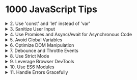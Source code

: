 # 1000 JavaScript Tips


<details><summary>2. Use 'const' and 'let' instead of 'var'</summary>
Using 'const' and 'let' helps avoid common pitfalls associated with variable scoping in JavaScript. 'const' is used for variables that should not be reassigned, providing more predictable and maintainable code. 'let' is used for variables that can change, but it is block-scoped, reducing the chances of bugs related to variable hoisting. For more information, refer to the [MDN Web Docs on const](https://developer.mozilla.org/en-US/docs/Web/JavaScript/Reference/Statements/const) and [MDN Web Docs on let](https://developer.mozilla.org/en-US/docs/Web/JavaScript/Reference/Statements/let).
</details>

<details><summary>3. Sanitize User Input</summary>
Always sanitize user input to prevent security vulnerabilities such as cross-site scripting (XSS) and command injection. Use libraries like [DOMPurify](https://github.com/cure53/DOMPurify) for sanitizing HTML content, and ensure that any data coming from user input is properly validated and sanitized before being processed or displayed. Learn more about XSS prevention on the [OWASP XSS Prevention Cheat Sheet](https://cheatsheetseries.owasp.org/cheatsheets/XSS_Prevention_Cheat_Sheet.html).
</details>

<details><summary>4. Use Promises and Async/Await for Asynchronous Code</summary>
Promises and async/await provide a cleaner and more readable way to handle asynchronous operations compared to traditional callback functions. They help in writing more maintainable code and reduce the complexity associated with error handling in asynchronous operations. Learn more about [Promises](https://developer.mozilla.org/en-US/docs/Web/JavaScript/Reference/Global_Objects/Promise) and [async/await](https://developer.mozilla.org/en-US/docs/Learn/JavaScript/Asynchronous/Async_await) on MDN Web Docs.
</details>

<details><summary>5. Avoid Global Variables</summary>
Global variables can lead to conflicts and hard-to-debug issues, especially in larger codebases. Encapsulate your code within functions or use module patterns to avoid polluting the global namespace. This practice helps in maintaining code modularity and reusability. Read more about best practices in the [MDN Web Docs on Variable Scope](https://developer.mozilla.org/en-US/docs/Web/JavaScript/Guide/Grammar_and_types#variable_scope).
</details>

<details><summary>6. Optimize DOM Manipulation</summary>
Frequent DOM manipulation can lead to performance issues. To optimize, batch DOM changes, use document fragments, or leverage virtual DOM libraries like [React](https://reactjs.org/). Minimizing reflows and repaints by reducing direct DOM interactions can significantly improve performance. Check out this [article on DOM manipulation performance](https://www.smashingmagazine.com/2012/11/writing-fast-memory-efficient-javascript/).
</details>

<details><summary>7. Debounce and Throttle Events</summary>
For events that fire frequently (like scroll, resize, or keypress), use debounce or throttle techniques to limit the number of times the event handler executes. This helps in improving performance and preventing excessive function calls. Libraries like [Lodash](https://lodash.com/docs/4.17.15#debounce) provide convenient debounce and throttle methods. Read more about [debouncing and throttling](https://css-tricks.com/debouncing-throttling-explained-examples/) on CSS-Tricks.
</details>

<details><summary>8. Use Strict Mode</summary>
Enable strict mode by adding 'use strict'; at the beginning of your JavaScript files or functions. Strict mode helps in catching common coding errors, prevents the use of certain problematic features, and provides better performance by allowing JavaScript engines to optimize code more effectively. Learn more about strict mode on [MDN Web Docs](https://developer.mozilla.org/en-US/docs/Web/JavaScript/Reference/Strict_mode).
</details>

<details><summary>9. Leverage Browser DevTools</summary>
Browser DevTools are powerful tools for debugging, profiling, and optimizing your code. Use features like breakpoints, network analysis, and performance profiling to identify and fix issues more efficiently. Familiarizing yourself with DevTools can greatly enhance your development workflow. Learn more from the [Chrome DevTools documentation](https://developer.chrome.com/docs/devtools/).
</details>

<details><summary>10. Use ES6 Modules</summary>
ES6 modules provide a standardized way to organize and reuse code. They help in maintaining a clean codebase by encapsulating functionality and promoting code reuse. Use 'import' and 'export' statements to manage dependencies and module loading in your JavaScript projects. Read more about ES6 modules on [MDN Web Docs](https://developer.mozilla.org/en-US/docs/Web/JavaScript/Guide/Modules).
</details>

<details><summary>11. Handle Errors Gracefully</summary>
Always include error handling in your code to manage potential issues gracefully. Use try/catch blocks for synchronous code and .catch() or async/await with try/catch for asynchronous code. Proper error handling ensures your application can recover from unexpected situations and provide meaningful feedback to users. Learn more about error handling in JavaScript on [MDN Web Docs](https://developer.mozilla.org/en-US/docs/Web/JavaScript/Guide/Control_flow_and_error_handling#exception_handling_statements).
</details>